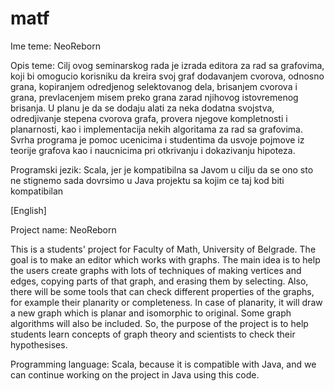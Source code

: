 # matf

Ime teme: NeoReborn

Opis teme: Cilj ovog seminarskog rada je izrada editora za rad sa grafovima, koji bi omogucio korisniku da kreira svoj graf dodavanjem cvorova, odnosno grana, kopiranjem odredjenog selektovanog dela, brisanjem cvorova i grana, prevlacenjem misem preko grana zarad njihovog istovremenog brisanja. U planu je da se dodaju alati za neka dodatna svojstva, odredjivanje stepena cvorova grafa, provera njegove kompletnosti i planarnosti, kao i implementacija nekih algoritama za rad sa grafovima. Svrha programa je pomoc ucenicima i studentima da usvoje pojmove iz teorije grafova kao i naucnicima pri otkrivanju i dokazivanju hipoteza. 

Programski jezik: Scala, jer je kompatibilna sa Javom u cilju da se ono sto ne stignemo sada dovrsimo u Java projektu sa kojim ce taj kod biti kompatibilan

[English]

Project name: NeoReborn

This is a students' project for Faculty of Math, University of Belgrade. The goal is to make an editor which works with graphs. The main idea is to help the users create graphs with lots of techniques of making vertices and edges, copying parts of that graph, and erasing them by selecting. Also, there will be some tools that can check different properties of the graphs, for example their planarity or completeness. In case of planarity, it will draw a new graph which is planar and isomorphic to original. Some graph algorithms will also be included. So, the purpose of the project is to help students learn concepts of graph theory and scientists to check their hypothesises. 

Programming language: Scala, because it is compatible with Java, and we can continue working on the project in Java using this code.
